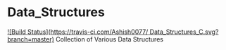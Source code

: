 # Data_Structures
[![Build Status](https://travis-ci.com/Ashish0077/ Data_Structures_C.svg?branch=master)](https://travis-ci.org/Ashish0077/Data_Structures_C)
Collection of Various Data Structures
